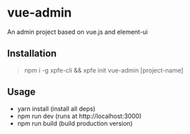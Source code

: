 # vue-admin
An admin project based on vue.js and element-ui

## Installation

> npm i -g xpfe-cli && xpfe init vue-admin [project-name]

## Usage

- yarn install (install all deps)
- npm run dev (runs at http://localhost:3000)
- npm run build (build production version)
